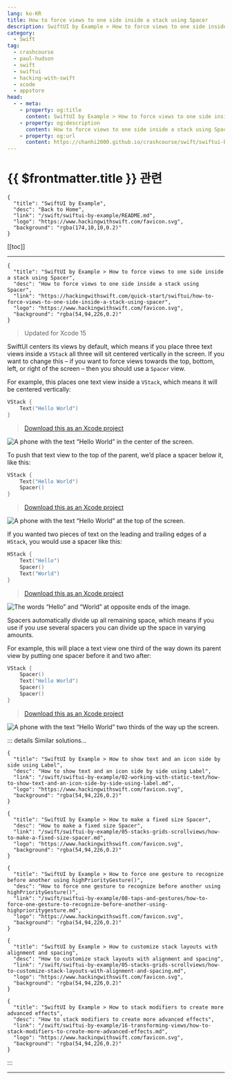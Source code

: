 ```yaml
---
lang: ko-KR
title: How to force views to one side inside a stack using Spacer
description: SwiftUI by Example > How to force views to one side inside a stack using Spacer
category:
  - Swift
tag: 
  - crashcourse
  - paul-hudson
  - swift
  - swiftui
  - hacking-with-swift
  - xcode
  - appstore
head:
  - - meta:
    - property: og:title
      content: SwiftUI by Example > How to force views to one side inside a stack using Spacer
    - property: og:description
      content: How to force views to one side inside a stack using Spacer
    - property: og:url
      content: https://chanhi2000.github.io/crashcourse/swift/swiftui-by-example/05-stacks-grids-scrollviews/how-to-force-views-to-one-side-inside-a-stack-using-spacer.html
---
```


# {{ $frontmatter.title }} 관련

```component VPCard
{
  "title": "SwiftUI by Example",
  "desc": "Back to Home",
  "link": "/swift/swiftui-by-example/README.md",
  "logo": "https://www.hackingwithswift.com/favicon.svg",
  "background": "rgba(174,10,10,0.2)"
}
```

[[toc]]

---

```component VPCard
{
  "title": "SwiftUI by Example > How to force views to one side inside a stack using Spacer",
  "desc": "How to force views to one side inside a stack using Spacer",
  "link": "https://hackingwithswift.com/quick-start/swiftui/how-to-force-views-to-one-side-inside-a-stack-using-spacer",
  "logo": "https://www.hackingwithswift.com/favicon.svg",
  "background": "rgba(54,94,226,0.2)"
}
```

> Updated for Xcode 15

SwiftUI centers its views by default, which means if you place three text views inside a `VStack` all three will sit centered vertically in the screen. If you want to change this – if you want to force views towards the top, bottom, left, or right of the screen – then you should use a `Spacer` view.

For example, this places one text view inside a `VStack`, which means it will be centered vertically:

```swift
VStack {
    Text("Hello World")
}
```

> [<FontIcon icon="fas fa-file-zipper"/>Download this as an Xcode project](https://www.hackingwithswift.com/files/projects/swiftui/how-to-force-views-to-one-side-inside-a-stack-using-spacer-1.zip)

![A phone with the text “Hello World” in the center of the screen.](https://www.hackingwithswift.com/img/books/quick-start/swiftui/how-to-force-views-to-one-side-inside-a-stack-using-spacer-1~dark.png)

To push that text view to the top of the parent, we’d place a spacer below it, like this:

```swift
VStack {
    Text("Hello World")
    Spacer()
}
```

> [<FontIcon icon="fas fa-file-zipper"/>Download this as an Xcode project](https://www.hackingwithswift.com/files/projects/swiftui/how-to-force-views-to-one-side-inside-a-stack-using-spacer-2.zip)

![A phone with the text “Hello World” at the top of the screen.](https://www.hackingwithswift.com/img/books/quick-start/swiftui/how-to-force-views-to-one-side-inside-a-stack-using-spacer-2~dark.png)

If you wanted two pieces of text on the leading and trailing edges of a `HStack`, you would use a spacer like this:

```swift
HStack {
    Text("Hello")
    Spacer()
    Text("World")
}
```

> [<FontIcon icon="fas fa-file-zipper"/>Download this as an Xcode project](https://www.hackingwithswift.com/files/projects/swiftui/how-to-force-views-to-one-side-inside-a-stack-using-spacer-3.zip)

![The words “Hello” and “World” at opposite ends of the image.](https://www.hackingwithswift.com/img/books/quick-start/swiftui/how-to-force-views-to-one-side-inside-a-stack-using-spacer-3~dark.png)

Spacers automatically divide up all remaining space, which means if you use if you use several spacers you can divide up the space in varying amounts.

For example, this will place a text view one third of the way down its parent view by putting one spacer before it and two after:

```swift
VStack {
    Spacer()
    Text("Hello World")
    Spacer()
    Spacer()
}
```

> [<FontIcon icon="fas fa-file-zipper"/>Download this as an Xcode project](https://www.hackingwithswift.com/files/projects/swiftui/how-to-force-views-to-one-side-inside-a-stack-using-spacer-4.zip)

![A phone with the text “Hello World” two thirds of the way up the screen.](https://www.hackingwithswift.com/img/books/quick-start/swiftui/how-to-force-views-to-one-side-inside-a-stack-using-spacer-4~dark.png)

::: details Similar solutions…

```component VPCard
{
  "title": "SwiftUI by Example > How to show text and an icon side by side using Label",
  "desc": "How to show text and an icon side by side using Label",
  "link": "/swift/swiftui-by-example/02-working-with-static-text/how-to-show-text-and-an-icon-side-by-side-using-label.md",
  "logo": "https://www.hackingwithswift.com/favicon.svg",
  "background": "rgba(54,94,226,0.2)"
}
```

```component VPCard
{
  "title": "SwiftUI by Example > How to make a fixed size Spacer",
  "desc": "How to make a fixed size Spacer",
  "link": "/swift/swiftui-by-example/05-stacks-grids-scrollviews/how-to-make-a-fixed-size-spacer.md",
  "logo": "https://www.hackingwithswift.com/favicon.svg",
  "background": "rgba(54,94,226,0.2)"
}
```

```component VPCard
{
  "title": "SwiftUI by Example > How to force one gesture to recognize before another using highPriorityGesture()",
  "desc": "How to force one gesture to recognize before another using highPriorityGesture()",
  "link": "/swift/swiftui-by-example/08-taps-and-gestures/how-to-force-one-gesture-to-recognize-before-another-using-highprioritygesture.md",
  "logo": "https://www.hackingwithswift.com/favicon.svg",
  "background": "rgba(54,94,226,0.2)"
}
```

```component VPCard
{
  "title": "SwiftUI by Example > How to customize stack layouts with alignment and spacing",
  "desc": "How to customize stack layouts with alignment and spacing",
  "link": "/swift/swiftui-by-example/05-stacks-grids-scrollviews/how-to-customize-stack-layouts-with-alignment-and-spacing.md",
  "logo": "https://www.hackingwithswift.com/favicon.svg",
  "background": "rgba(54,94,226,0.2)"
}
```

```component VPCard
{
  "title": "SwiftUI by Example > How to stack modifiers to create more advanced effects",
  "desc": "How to stack modifiers to create more advanced effects",
  "link": "/swift/swiftui-by-example/16-transforming-views/how-to-stack-modifiers-to-create-more-advanced-effects.md",
  "logo": "https://www.hackingwithswift.com/favicon.svg",
  "background": "rgba(54,94,226,0.2)"
}
```

:::

---

<TagLinks />